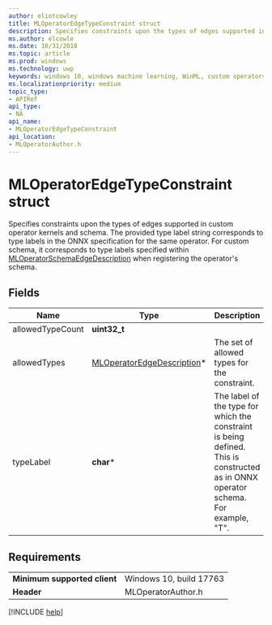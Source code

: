 ```yaml
---
author: eliotcowley
title: MLOperatorEdgeTypeConstraint struct
description: Specifies constraints upon the types of edges supported in custom operator kernels and schema.
ms.author: elcowle
ms.date: 10/31/2018
ms.topic: article
ms.prod: windows
ms.technology: uwp
keywords: windows 10, windows machine learning, WinML, custom operators, MLOperatorEdgeTypeConstraint
ms.localizationpriority: medium
topic_type:
- APIRef
api_type:
- NA
api_name:
- MLOperatorEdgeTypeConstraint
api_location:
- MLOperatorAuthor.h
---
```


# MLOperatorEdgeTypeConstraint struct

Specifies constraints upon the types of edges supported in custom operator kernels and schema. The provided type label string corresponds to type labels in the ONNX specification for the same operator. For custom schema, it corresponds to type labels specified within [MLOperatorSchemaEdgeDescription](MLOperatorSchemaEdgeDescription.md) when registering the operator's schema.

## Fields

| Name | Type | Description |
|------|------|-------------|
| allowedTypeCount | **uint32_t** | |
| allowedTypes | [MLOperatorEdgeDescription](MLOperatorEdgeDescription.md)* | The set of allowed types for the constraint. |
| typeLabel | **char*** | The label of the type for which the constraint is being defined. This is constructed as in ONNX operator schema. For example, "T". |

## Requirements

| | |
|-|-|
| **Minimum supported client** | Windows 10, build 17763 |
| **Header** | MLOperatorAuthor.h |

[!INCLUDE [help](../includes/get-help.md)]
